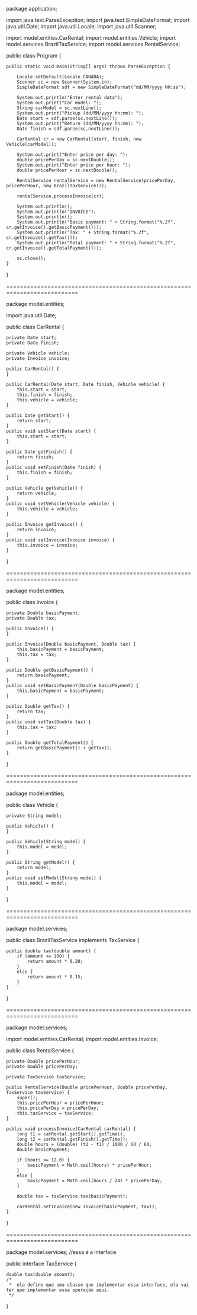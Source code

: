 package application;

import java.text.ParseException;
import java.text.SimpleDateFormat;
import java.util.Date;
import java.util.Locale;
import java.util.Scanner;

import model.entities.CarRental;
import model.entities.Vehicle;
import model.services.BrazilTaxService;
import model.services.RentalService;

public class Program {

	public static void main(String[] args) throws ParseException {

		Locale.setDefault(Locale.CANADA);
		Scanner sc = new Scanner(System.in);
		SimpleDateFormat sdf = new SimpleDateFormat("dd/MM/yyyy HH:ss");
		
		System.out.println("Enter rental data");
		System.out.print("Car model: ");
		String carModel = sc.nextLine();
		System.out.print("Pickup (dd/MM/yyyy hh:mm): ");
		Date start = sdf.parse(sc.nextLine());
		System.out.print("Return (dd/MM/yyyy hh:mm): ");
		Date finish = sdf.parse(sc.nextLine());
		
		CarRental cr = new CarRental(start, finish, new Vehicle(carModel));
		
		System.out.print("Enter price per day: ");
		double pricePerDay = sc.nextDouble();
		System.out.print("Enter price per hour: ");
		double pricePerHour = sc.nextDouble();
		
		RentalService rentalService = new RentalService(pricePerDay, pricePerHour, new BrazilTaxService());
		
		rentalService.processInvoice(cr);
		
		System.out.println();
		System.out.println("INVOICE");
		System.out.println();
		System.out.println("Basic payment: " + String.format("%.2f", cr.getInvoice().getBasicPayment()));
		System.out.println("Tax: " + String.format("%.2f", cr.getInvoice().getTax()));
		System.out.println("Total payment: " + String.format("%.2f", cr.getInvoice().getTotalPayment()));
		
		sc.close();
	}

}

===========================================================================

package model.entities;

import java.util.Date;

public class CarRental {

	private Date start;
	private Date finish;
	
	private Vehicle vehicle;
	private Invoice invoice;
	
	public CarRental() {
	}

	public CarRental(Date start, Date finish, Vehicle vehicle) {
		this.start = start;
		this.finish = finish;
		this.vehicle = vehicle;
	}

	public Date getStart() {
		return start;
	}
	public void setStart(Date start) {
		this.start = start;
	}

	public Date getFinish() {
		return finish;
	}
	public void setFinish(Date finish) {
		this.finish = finish;
	}

	public Vehicle getVehicle() {
		return vehicle;
	}
	public void setVehicle(Vehicle vehicle) {
		this.vehicle = vehicle;
	}

	public Invoice getInvoice() {
		return invoice;
	}
	public void setInvoice(Invoice invoice) {
		this.invoice = invoice;
	}
}


===========================================================================

package model.entities;

public class Invoice {

	private Double basicPayment;
	private Double tax;
	
	public Invoice() {
	}

	public Invoice(Double basicPayment, Double tax) {
		this.basicPayment = basicPayment;
		this.tax = tax;
	}

	public Double getBasicPayment() {
		return basicPayment;
	}
	public void setBasicPayment(Double basicPayment) {
		this.basicPayment = basicPayment;
	}

	public Double getTax() {
		return tax;
	}
	public void setTax(Double tax) {
		this.tax = tax;
	}

	public Double getTotalPayment() {
		return getBasicPayment() + getTax();
	}
}

===========================================================================

package model.entities;

public class Vehicle {

	private String model;
	
	public Vehicle() {
	}

	public Vehicle(String model) {
		this.model = model;
	}

	public String getModel() {
		return model;
	}
	public void setModel(String model) {
		this.model = model;
	}
}

===========================================================================

package model.services;

public class BrazilTaxService implements TaxService {

	public double tax(double amount) {
		if (amount <= 100) {
			return amount * 0.20;
		}
		else {
			return amount * 0.15;
		}
	}
}

===========================================================================

package model.services;

import model.entities.CarRental;
import model.entities.Invoice;

public class RentalService {

	private Double pricePerHour;
	private Double pricePerDay;
	
	private TaxService taxService;
	
	public RentalService(Double pricePerHour, Double pricePerDay, TaxService taxService) {
		super();
		this.pricePerHour = pricePerHour;
		this.pricePerDay = pricePerDay;
		this.taxService = taxService;
	}

	public void processInvoice(CarRental carRental) {
		long t1 = carRental.getStart().getTime();
		long t2 = carRental.getFinish().getTime();
		double hours = (double) (t2 - t1) / 1000 / 60 / 60;
		double basicPayment;
		
		if (hours <= 12.0) {
			basicPayment = Math.ceil(hours) * pricePerHour;
		}
		else {
			basicPayment = Math.ceil(hours / 24) * pricePerDay;
		}
		
		double tax = taxService.tax(basicPayment);
		
		carRental.setInvoice(new Invoice(basicPayment, tax));
	}
}

===========================================================================

package model.services; //essa é a interface

public interface TaxService {

	double tax(double amount);
	/*
	 *  ela define que uma classe que implementar essa interface, ela vai ter que implementar essa operação aqui.
	 */
}
